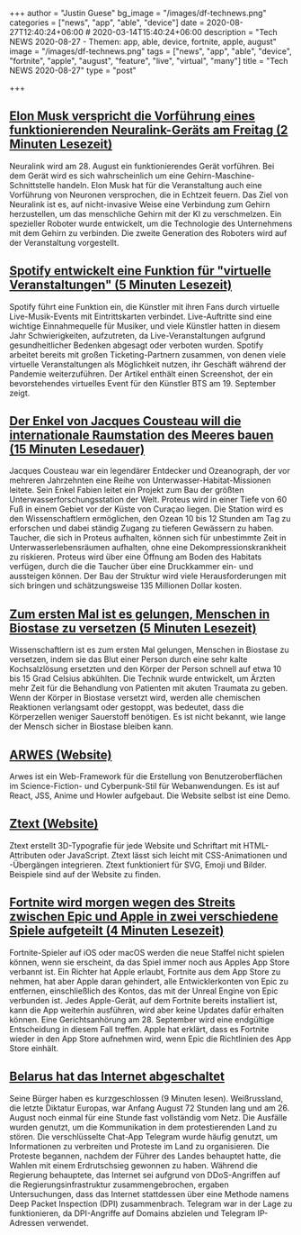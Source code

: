+++
author = "Justin Guese"
bg_image = "/images/df-technews.png"
categories = ["news", "app", "able", "device"]
date = 2020-08-27T12:40:24+06:00 # 2020-03-14T15:40:24+06:00
description = "Tech NEWS 2020-08-27 - Themen: app, able, device, fortnite, apple, august"
image = "/images/df-technews.png"
tags = ["news", "app", "able", "device", "fortnite", "apple", "august", "feature", "live", "virtual", "many"]
title = "Tech NEWS 2020-08-27"
type = "post"

+++

## [Elon Musk verspricht die Vorführung eines funktionierenden Neuralink-Geräts am Freitag (2 Minuten Lesezeit)](https://www.theverge.com/2020/8/26/21402240/neuralink-august-2020-event-brain-machine-interface-working-demonstration/1/010001742f651f62-954020c6-4f7d-429d-9f29-e43a55b3eb32-000000/ydZcAcgLg4WV2vaGWlnGaZNX2bzJq2cR9Y-WGV72iDk=156)

 Neuralink wird am 28. August ein funktionierendes Gerät vorführen. Bei dem Gerät wird es sich wahrscheinlich um eine Gehirn-Maschine-Schnittstelle handeln. Elon Musk hat für die Veranstaltung auch eine Vorführung von Neuronen versprochen, die in Echtzeit feuern. Das Ziel von Neuralink ist es, auf nicht-invasive Weise eine Verbindung zum Gehirn herzustellen, um das menschliche Gehirn mit der KI zu verschmelzen. Ein spezieller Roboter wurde entwickelt, um die Technologie des Unternehmens mit dem Gehirn zu verbinden. Die zweite Generation des Roboters wird auf der Veranstaltung vorgestellt.

## [Spotify entwickelt eine Funktion für "virtuelle Veranstaltungen" (5 Minuten Lesezeit)](https://techcrunch.com/2020/08/26/spotify-is-developing-a-virtual-events-feature//1/010001742f651f62-954020c6-4f7d-429d-9f29-e43a55b3eb32-000000/CiIVbJ0xTJbziA2atYmCW-DeIROgKajLM6F24qlfkOg=156)

 Spotify führt eine Funktion ein, die Künstler mit ihren Fans durch virtuelle Live-Musik-Events mit Eintrittskarten verbindet. Live-Auftritte sind eine wichtige Einnahmequelle für Musiker, und viele Künstler hatten in diesem Jahr Schwierigkeiten, aufzutreten, da Live-Veranstaltungen aufgrund gesundheitlicher Bedenken abgesagt oder verboten wurden. Spotify arbeitet bereits mit großen Ticketing-Partnern zusammen, von denen viele virtuelle Veranstaltungen als Möglichkeit nutzen, ihr Geschäft während der Pandemie weiterzuführen. Der Artikel enthält einen Screenshot, der ein bevorstehendes virtuelles Event für den Künstler BTS am 19. September zeigt.

## [Der Enkel von Jacques Cousteau will die internationale Raumstation des Meeres bauen (15 Minuten Lesedauer)](https://www.smithsonianmag.com/innovation/jacques-cousteaus-grandson-wants-to-build-international-space-station-of-the-sea-180975635//1/010001742f651f62-954020c6-4f7d-429d-9f29-e43a55b3eb32-000000/QX0jTfNkruevZC3aXWy7Oz-mfN7mbP-JDFR0-d7Ey70=156)

 Jacques Cousteau war ein legendärer Entdecker und Ozeanograph, der vor mehreren Jahrzehnten eine Reihe von Unterwasser-Habitat-Missionen leitete. Sein Enkel Fabien leitet ein Projekt zum Bau der größten Unterwasserforschungsstation der Welt. Proteus wird in einer Tiefe von 60 Fuß in einem Gebiet vor der Küste von Curaçao liegen. Die Station wird es den Wissenschaftlern ermöglichen, den Ozean 10 bis 12 Stunden am Tag zu erforschen und dabei ständig Zugang zu tieferen Gewässern zu haben. Taucher, die sich in Proteus aufhalten, können sich für unbestimmte Zeit in Unterwasserlebensräumen aufhalten, ohne eine Dekompressionskrankheit zu riskieren. Proteus wird über eine Öffnung am Boden des Habitats verfügen, durch die die Taucher über eine Druckkammer ein- und aussteigen können. Der Bau der Struktur wird viele Herausforderungen mit sich bringen und schätzungsweise 135 Millionen Dollar kosten.

## [Zum ersten Mal ist es gelungen, Menschen in Biostase zu versetzen (5 Minuten Lesezeit)](https://www.scientiststudy.com/2019/11/for-first-time-humans-have-been-placed.html/1/010001742f651f62-954020c6-4f7d-429d-9f29-e43a55b3eb32-000000/rqGt3gXhAxBUeRdxaYy0u6zCnauqa1AzQxEdEwDP9hk=156)

 Wissenschaftlern ist es zum ersten Mal gelungen, Menschen in Biostase zu versetzen, indem sie das Blut einer Person durch eine sehr kalte Kochsalzlösung ersetzten und den Körper der Person schnell auf etwa 10 bis 15 Grad Celsius abkühlten. Die Technik wurde entwickelt, um Ärzten mehr Zeit für die Behandlung von Patienten mit akuten Traumata zu geben. Wenn der Körper in Biostase versetzt wird, werden alle chemischen Reaktionen verlangsamt oder gestoppt, was bedeutet, dass die Körperzellen weniger Sauerstoff benötigen. Es ist nicht bekannt, wie lange der Mensch sicher in Biostase bleiben kann.

## [ARWES (Website)](https://arwes.dev//1/010001742f651f62-954020c6-4f7d-429d-9f29-e43a55b3eb32-000000/ipdJz_9bdjVYsyKHLYkSE50roalfb_KBt-HgHIU3CZ8=156)

 Arwes ist ein Web-Framework für die Erstellung von Benutzeroberflächen im Science-Fiction- und Cyberpunk-Stil für Webanwendungen. Es ist auf React, JSS, Anime und Howler aufgebaut. Die Website selbst ist eine Demo.

## [Ztext (Website)](https://bennettfeely.com/ztext//1/010001742f651f62-954020c6-4f7d-429d-9f29-e43a55b3eb32-000000/FIM6IzFNZi-Ozpf2rotJfSp_AD-KJTxNe528_v4qBgM=156)

 Ztext erstellt 3D-Typografie für jede Website und Schriftart mit HTML-Attributen oder JavaScript. Ztext lässt sich leicht mit CSS-Animationen und -Übergängen integrieren. Ztext funktioniert für SVG, Emoji und Bilder. Beispiele sind auf der Website zu finden.

## [Fortnite wird morgen wegen des Streits zwischen Epic und Apple in zwei verschiedene Spiele aufgeteilt (4 Minuten Lesezeit)](https://www.theverge.com/2020/8/26/21402547/fortnite-epic-games-apple-ios-macos-two-different-games/1/010001742f651f62-954020c6-4f7d-429d-9f29-e43a55b3eb32-000000/zDfArUq5Ezmg3PgE2ven92hQyKequGEsgn92rsDglq4=156)

 Fortnite-Spieler auf iOS oder macOS werden die neue Staffel nicht spielen können, wenn sie erscheint, da das Spiel immer noch aus Apples App Store verbannt ist. Ein Richter hat Apple erlaubt, Fortnite aus dem App Store zu nehmen, hat aber Apple daran gehindert, alle Entwicklerkonten von Epic zu entfernen, einschließlich des Kontos, das mit der Unreal Engine von Epic verbunden ist. Jedes Apple-Gerät, auf dem Fortnite bereits installiert ist, kann die App weiterhin ausführen, wird aber keine Updates dafür erhalten können. Eine Gerichtsanhörung am 28. September wird eine endgültige Entscheidung in diesem Fall treffen. Apple hat erklärt, dass es Fortnite wieder in den App Store aufnehmen wird, wenn Epic die Richtlinien des App Store einhält.

## [Belarus hat das Internet abgeschaltet](https://gizmodo.com/belarus-turned-off-the-internet-its-citizens-hot-wired-1844853575/1/010001742f651f62-954020c6-4f7d-429d-9f29-e43a55b3eb32-000000/Jo9h9adJhVjMeOEoVxsX2r8B8UltUv6EHAAZIzYZIzU=156)

 Seine Bürger haben es kurzgeschlossen (9 Minuten lesen). Weißrussland, die letzte Diktatur Europas, war Anfang August 72 Stunden lang und am 26. August noch einmal für eine Stunde fast vollständig vom Netz. Die Ausfälle wurden genutzt, um die Kommunikation in dem protestierenden Land zu stören. Die verschlüsselte Chat-App Telegram wurde häufig genutzt, um Informationen zu verbreiten und Proteste im Land zu organisieren. Die Proteste begannen, nachdem der Führer des Landes behauptet hatte, die Wahlen mit einem Erdrutschsieg gewonnen zu haben. Während die Regierung behauptete, das Internet sei aufgrund von DDoS-Angriffen auf die Regierungsinfrastruktur zusammengebrochen, ergaben Untersuchungen, dass das Internet stattdessen über eine Methode namens Deep Packet Inspection (DPI) zusammenbrach. Telegram war in der Lage zu funktionieren, da DPI-Angriffe auf Domains abzielen und Telegram IP-Adressen verwendet.

